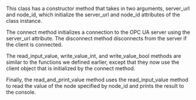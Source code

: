 This class has a constructor method that takes in two arguments, server_url and node_id, which initialize the server_url and node_id attributes of the class instance.

The connect method initializes a connection to the OPC UA server using the server_url attribute. The disconnect method disconnects from the server if the client is connected.

The read_input_value, write_value_int, and write_value_bool methods are similar to the functions we defined earlier, except that they now use the client object that is initialized by the connect method.

Finally, the read_and_print_value method uses the read_input_value method to read the value of the node specified by node_id and prints the result to the console.